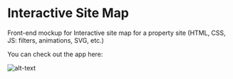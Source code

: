 # Interactive Site Map
Front-end mockup for Interactive site map for a property site (HTML, CSS, JS: filters, animations, SVG, etc.)

You can check out the app here: 

![alt-text]()
